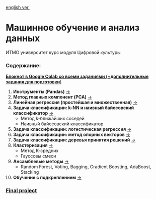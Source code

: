 [english ver.](README_en.md)
# Машинное обучение и анализ данных
ИТМО университет курс модуля Цифровой культуры

### Содержание:
[**Блокнот в Google Colab со всеми заданиями (+дополнительные задания для подготовки**)](https://colab.research.google.com/drive/1x5rxMwr6Ub6OVrHr3_MOjWI4iqBHWKMy?usp=sharing)
1. **Инструменты (Pandas)** [->](1-pandas/1.ipynb)
2. **Метод главных компонент (PCA)** [->](2-pca)
3. **Линейная регрессия (простейшая и множественная)** [->](3-linear-regression)
4. **Задача классификации: k-NN и наивный байесовский классификатор** [->](4-classification)
   - Метод k-ближайших соседей
   - Наивный байесовский классификатор
5. **Задача классификации: логистическая регрессия** [->](5-logistic-regression)
6. **Задача классификации: метод опорных векторов** [->](6-svm)
8. **Задача классификации: деревья принятия решений** [->](7-decision-tree)
9. **Кластеризация** [->](8-clustering)
   - Метод К-средних
   - Гауссовы смеси
10. **Ансамблевые методы** [->](9-ensembles)
    - Random Forest, Voting, Bagging, Gradient Boosting, AdaBoost, Stacking
11. **Обучение с подкреплением** [->](10-reinforcement-learning)

### [Final project](https://github.com/ooggaboog/crop-recommendation-ml) 
